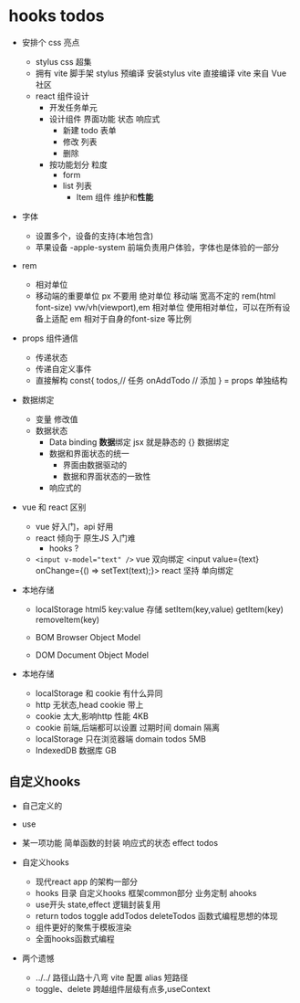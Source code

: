 # hooks todos

- 安排个 css 亮点
  - stylus
    css 超集
  - 拥有 vite 脚手架
      stylus 预编译 安装stylus vite 直接编译
      vite 来自 Vue 社区
  - react 组件设计
    - 开发任务单元
    - 设计组件
      界面功能 状态 响应式
      - 新建 todo 表单
      - 修改 列表
      - 删除
    - 按功能划分 粒度
      - form
      - list 列表
        - Item 组件 维护和**性能**

- 字体
  - 设置多个，设备的支持(本地包含)
  - 苹果设备 -apple-system 前端负责用户体验，字体也是体验的一部分
- rem
  - 相对单位
  - 移动端的重要单位 px 不要用 绝对单位
    移动端 宽高不定的 rem(html font-size) vw/vh(viewport),em 相对单位
    使用相对单位，可以在所有设备上适配
    em 相对于自身的font-size 等比例

- props 组件通信
  - 传递状态
  - 传递自定义事件
  - 直接解构
    const{
      todos,// 任务
      onAddTodo // 添加
    } = props 单独结构

- 数据绑定
  - 变量 修改值
  - 数据状态
    - Data binding **数据**绑定 jsx 就是静态的
    {} 数据绑定
    - 数据和界面状态的统一
      - 界面由数据驱动的
      - 数据和界面状态的一致性
    - 响应式的

- vue 和 react 区别
  - vue 好入门，api 好用
  - react 倾向于 原生JS 入门难
    - hooks ?
  - ```<input v-model="text" />``` vue 双向绑定
      <input value={text} onChange={() => setText(text);}>
  react 坚持 单向绑定

- 本地存储
  - localStorage html5
    key:value 存储
    setItem(key,value)
    getItem(key)
    removeItem(key)

  - BOM Browser Object Model
  - DOM Document Object Model
- 本地存储
  - localStorage 和 cookie 有什么异同
  - http 无状态,head cookie 带上
  - cookie 太大,影响http 性能 4KB
  - cookie 前端,后端都可以设置
    过期时间
    domain 隔离
  - localStorage 只在浏览器端
    domain
    todos
    5MB
  - IndexedDB 数据库 GB

## 自定义hooks

- 自己定义的
- use
- 某一项功能
    简单函数的封装
    响应式的状态
    effect
    todos

- 自定义hooks
  - 现代react app 的架构一部分
  - hooks 目录
    自定义hooks
    框架common部分
    业务定制 ahooks
  - use开头
    state,effect 逻辑封装复用
  - return
      todos
      toggle
      addTodos
      deleteTodos
      函数式编程思想的体现
  - 组件更好的聚焦于模板渲染
  - 全面hooks函数式编程

- 两个遗憾
  - ../../ 路径山路十八弯
      vite 配置 alias 短路径
  - toggle、delete 跨越组件层级有点多,useContext
  